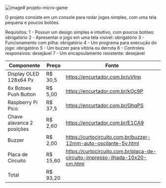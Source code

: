 ![image](https://github.com/edu510/projeto-micro-game/assets/15809319/92fa7134-224a-4ec6-9671-2d99eab199f0)# projeto-micro-game

O projeto consiste em um console para rodar jogos simples, com uma tela pequena e poucos botões.

Requisitos:
1 - Possuir um design simples e intuitivo, com poucos botões: obrigatório
2 - Apresentar o jogo em uma tela visível: obrigatório
3 - Funcionamento com pilha: obrigatório
4 - Um programa para execução do jogo: obrigatório
5 - Um buzzer para vitória ou derrota
6 - Controles responsivos: desejável
7 - Um encapsulamento resistente: desejável

| Componente                | Preço    | Fonte                                                                        |
|---------------------------|----------|------------------------------------------------------------------------------|
| Display OLED 128x64 Px    | R$ 30,5  | https://encurtador.com.br/uVInp                                              |
| 6x Botoes Push Button     | R$ 5,00  | https://encurtador.com.br/kOc9P                                              |
| Raspberry Pi Pico         | R$ 37,5  | https://encurtador.com.br/GhqPS                                              |
| Chave alavanca 2 posições | R$ 2,60  | https://encurtador.com.br/E1CA9                                              |
| Buzzer                    | R$ 2,00  | https://curtocircuito.com.br/buzzer-12mm-auto-oscilante-5v.html              |
| Placa de Circuito         | R$ 15,60 | https://curtocircuito.com.br/placa-de-circuito-impresso-ilhada-10x20-cm.html |
| Total                     | R$ 93,20 |                                                                              |

